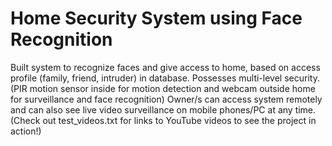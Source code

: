 # Home Security System using Face Recognition
Built system to recognize faces and give access to home, based on access profile (family, friend, intruder) in database.
Possesses multi-level security. (PIR motion sensor inside for motion detection and webcam outside home for surveillance and face recognition)
Owner/s can access system remotely and can also see live video surveillance on mobile phones/PC at any time.
(Check out test_videos.txt for links to YouTube videos to see the project in action!)
